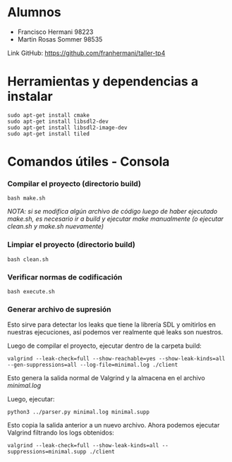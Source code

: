 # Alumnos

- Francisco Hermani		98223
- Martin Rosas Sommer	98535

Link GitHub: https://github.com/franhermani/taller-tp4

# Herramientas y dependencias a instalar

```
sudo apt-get install cmake
sudo apt-get install libsdl2-dev
sudo apt-get install libsdl2-image-dev
sudo apt-get install tiled
```

# Comandos útiles - Consola

### Compilar el proyecto (directorio build)

```
bash make.sh
```

*NOTA: si se modifica algún archivo de código luego de haber ejecutado
make.sh, es necesario ir a build y ejecutar make manualmente (o ejecutar
clean.sh y make.sh nuevamente)*

### Limpiar el proyecto (directorio build)

```
bash clean.sh
```

### Verificar normas de codificación

```
bash execute.sh
```


### Generar archivo de supresión

Esto sirve para detectar los leaks que tiene la librería SDL y omitirlos
en nuestras ejecuciones, así podemos ver realmente qué leaks son nuestros.

Luego de compilar el proyecto, ejecutar dentro de la carpeta build:

```
valgrind --leak-check=full --show-reachable=yes --show-leak-kinds=all --gen-suppressions=all --log-file=minimal.log ./client
```

Esto genera la salida normal de Valgrind y la almacena en el archivo *minimal.log*

Luego, ejecutar:

```
python3 ../parser.py minimal.log minimal.supp
```

Esto copia la salida anterior a un nuevo archivo. Ahora podemos ejecutar
Valgrind filtrando los logs obtenidos:

```
valgrind --leak-check=full --show-leak-kinds=all --suppressions=minimal.supp ./client
```
